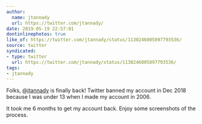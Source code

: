 ```yaml
---
author:
  name: jtannady
  url: https://twitter.com/jtannady/
date: 2019-05-19 22:57:01
dontinlinephotos: true
like_of: https://twitter.com/jtannady/status/1130246005897793536/
source: twitter
syndicated:
- type: twitter
  url: https://twitter.com/jtannady/status/1130246005897793536/
tags:
- jtannady
---
```


Folks, [@jtannady](https://twitter.com/jtannady/) is finally back! Twitter banned my account in Dec 2018 because I was under 13 when I made my account in 2006.



It took me 6 months to get my account back. Enjoy some screenshots of the process.